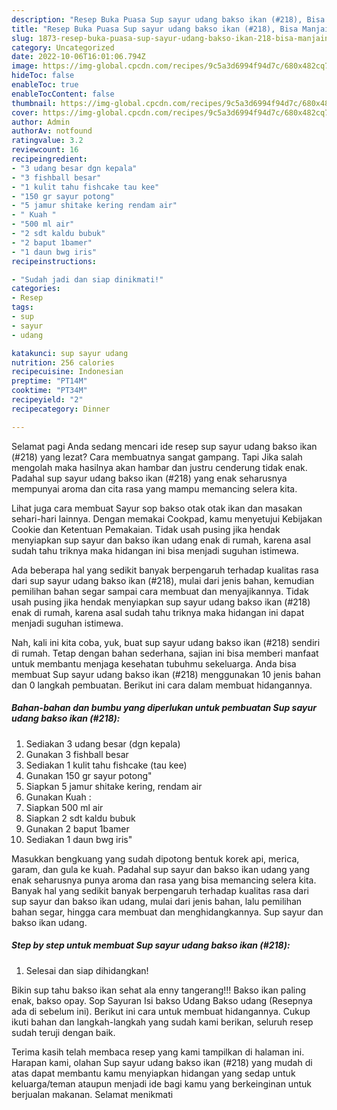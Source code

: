 ```yaml
---
description: "Resep Buka Puasa Sup sayur udang bakso ikan (#218), Bisa Manjain Lidah"
title: "Resep Buka Puasa Sup sayur udang bakso ikan (#218), Bisa Manjain Lidah"
slug: 1873-resep-buka-puasa-sup-sayur-udang-bakso-ikan-218-bisa-manjain-lidah
category: Uncategorized
date: 2022-10-06T16:01:06.794Z
image: https://img-global.cpcdn.com/recipes/9c5a3d6994f94d7c/680x482cq70/sup-sayur-udang-bakso-ikan-218-foto-resep-utama.jpg
hideToc: false
enableToc: true
enableTocContent: false
thumbnail: https://img-global.cpcdn.com/recipes/9c5a3d6994f94d7c/680x482cq70/sup-sayur-udang-bakso-ikan-218-foto-resep-utama.jpg
cover: https://img-global.cpcdn.com/recipes/9c5a3d6994f94d7c/680x482cq70/sup-sayur-udang-bakso-ikan-218-foto-resep-utama.jpg
author: Admin
authorAv: notfound
ratingvalue: 3.2
reviewcount: 16
recipeingredient:
- "3 udang besar dgn kepala"
- "3 fishball besar"
- "1 kulit tahu fishcake tau kee"
- "150 gr sayur potong"
- "5 jamur shitake kering rendam air"
- " Kuah "
- "500 ml air"
- "2 sdt kaldu bubuk"
- "2 baput 1bamer"
- "1 daun bwg iris"
recipeinstructions:

- "Sudah jadi dan siap dinikmati!"
categories:
- Resep
tags:
- sup
- sayur
- udang

katakunci: sup sayur udang 
nutrition: 256 calories
recipecuisine: Indonesian
preptime: "PT14M"
cooktime: "PT34M"
recipeyield: "2"
recipecategory: Dinner

---
```



Selamat pagi Anda sedang mencari ide resep sup sayur udang bakso ikan (#218) yang lezat? Cara membuatnya sangat gampang. Tapi Jika salah mengolah maka hasilnya akan hambar dan justru cenderung tidak enak. Padahal sup sayur udang bakso ikan (#218) yang enak seharusnya mempunyai aroma dan cita rasa yang mampu memancing selera kita.


Lihat juga cara membuat Sayur sop bakso otak otak ikan dan masakan sehari-hari lainnya. Dengan memakai Cookpad, kamu menyetujui Kebijakan Cookie dan Ketentuan Pemakaian. Tidak usah pusing jika hendak menyiapkan sup sayur dan bakso ikan udang enak di rumah, karena asal sudah tahu triknya maka hidangan ini bisa menjadi suguhan istimewa.

Ada beberapa hal yang sedikit banyak berpengaruh terhadap kualitas rasa dari sup sayur udang bakso ikan (#218), mulai dari jenis bahan, kemudian pemilihan bahan segar sampai cara membuat dan menyajikannya. Tidak usah pusing jika hendak menyiapkan sup sayur udang bakso ikan (#218) enak di rumah, karena asal sudah tahu triknya maka hidangan ini dapat menjadi suguhan istimewa.


Nah, kali ini kita coba, yuk, buat sup sayur udang bakso ikan (#218) sendiri di rumah. Tetap dengan bahan sederhana, sajian ini bisa memberi manfaat untuk membantu menjaga kesehatan tubuhmu sekeluarga. Anda bisa membuat Sup sayur udang bakso ikan (#218) menggunakan 10 jenis bahan dan 0 langkah pembuatan. Berikut ini cara dalam membuat hidangannya.

<!--inarticleads1-->

##### Bahan-bahan dan bumbu yang diperlukan untuk pembuatan Sup sayur udang bakso ikan (#218):

1. Sediakan 3 udang besar (dgn kepala)
1. Gunakan 3 fishball besar
1. Sediakan 1 kulit tahu fishcake (tau kee)
1. Gunakan 150 gr sayur potong&#34;
1. Siapkan 5 jamur shitake kering, rendam air
1. Gunakan  Kuah :
1. Siapkan 500 ml air
1. Siapkan 2 sdt kaldu bubuk
1. Gunakan 2 baput 1bamer
1. Sediakan 1 daun bwg iris&#34;


Masukkan bengkuang yang sudah dipotong bentuk korek api, merica, garam, dan gula ke kuah. Padahal sup sayur dan bakso ikan udang yang enak seharusnya punya aroma dan rasa yang bisa memancing selera kita. Banyak hal yang sedikit banyak berpengaruh terhadap kualitas rasa dari sup sayur dan bakso ikan udang, mulai dari jenis bahan, lalu pemilihan bahan segar, hingga cara membuat dan menghidangkannya. Sup sayur dan bakso ikan udang. 

<!--inarticleads2-->

##### Step by step untuk membuat Sup sayur udang bakso ikan (#218):


1. Selesai dan siap dihidangkan!

Bikin sup tahu bakso ikan sehat ala enny tangerang!!! Bakso ikan paling enak, bakso opay. Sop Sayuran Isi bakso Udang Bakso udang (Resepnya ada di sebelum ini). Berikut ini cara untuk membuat hidangannya. Cukup ikuti bahan dan langkah-langkah yang sudah kami berikan, seluruh resep sudah teruji dengan baik. 

Terima kasih telah membaca resep yang kami tampilkan di halaman ini. Harapan kami, olahan Sup sayur udang bakso ikan (#218) yang mudah di atas dapat membantu kamu menyiapkan hidangan yang sedap untuk keluarga/teman ataupun menjadi ide bagi kamu yang berkeinginan untuk berjualan makanan. Selamat menikmati
